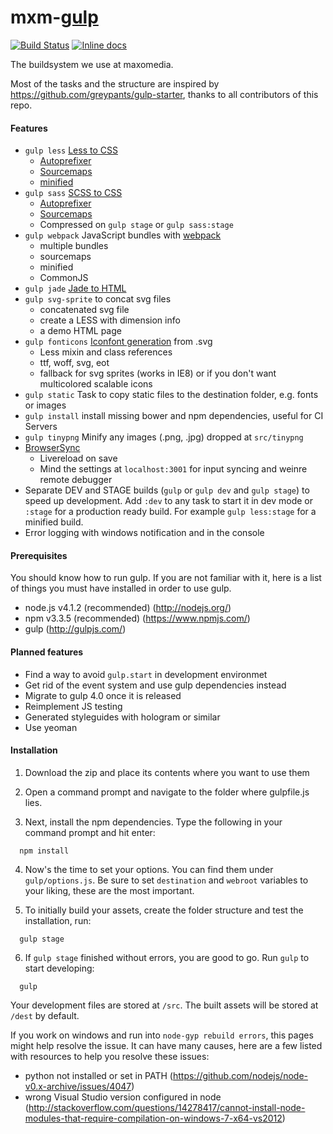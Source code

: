 # mxm-[gulp](https://github.com/gulpjs/gulp)
[![Build Status](https://travis-ci.org/maxomedia/mxm-gulp.svg?branch=develop)](https://travis-ci.org/maxomedia/mxm-gulp)
[![Inline docs](http://inch-ci.org/github/maxomedia/mxm-gulp.svg?branch=develop)](http://inch-ci.org/github/maxomedia/mxm-gulp)

The buildsystem we use at maxomedia.

Most of the tasks and the structure are inspired by https://github.com/greypants/gulp-starter, thanks to all contributors of this repo.

#### Features
- `gulp less` [Less to CSS](https://github.com/plus3network/gulp-less)
  - [Autoprefixer](https://github.com/sindresorhus/gulp-autoprefixer)
  - [Sourcemaps](https://github.com/floridoo/gulp-sourcemaps)
  - [minified](https://github.com/jonathanepollack/gulp-minify-css/)
- `gulp sass` [SCSS to CSS](https://github.com/dlmanning/gulp-sass)
  - [Autoprefixer](https://github.com/sindresorhus/gulp-autoprefixer)
  - [Sourcemaps](https://github.com/floridoo/gulp-sourcemaps)
  - Compressed on `gulp stage` or `gulp sass:stage`
- `gulp webpack` JavaScript bundles with [webpack](https://github.com/webpack/webpack)
  - multiple bundles
  - sourcemaps
  - minified
  - CommonJS
- `gulp jade` [Jade to HTML](https://github.com/phated/gulp-jade)
- `gulp svg-sprite` to concat svg files
  - concatenated svg file
  - create a LESS with dimension info
  - a demo HTML page
- `gulp fonticons` [Iconfont generation](https://github.com/backflip/gulp-iconfont-css) from .svg
  - Less mixin and class references
  - ttf, woff, svg, eot
  - fallback for svg sprites (works in IE8) or if you don't want multicolored scalable icons
- `gulp static` Task to copy static files to the destination folder, e.g. fonts or images
- `gulp install` install missing bower and npm dependencies, useful for CI Servers
- `gulp tinypng` Minify any images (.png, .jpg) dropped at `src/tinypng`
- [BrowserSync](https://github.com/BrowserSync/browser-sync)
  - Livereload on save
  - Mind the settings at `localhost:3001` for input syncing and weinre remote debugger
- Separate DEV and STAGE builds (`gulp` or `gulp dev` and `gulp stage`) to speed up development. Add `:dev` to any task to start it in dev mode or `:stage` for a production ready build. For example `gulp less:stage` for a minified build.
- Error logging with windows notification and in the console

#### Prerequisites
You should know how to run gulp. If you are not familiar with it, here is a list of things you must have installed in order to use gulp.
- node.js v4.1.2 (recommended) (http://nodejs.org/)
- npm v3.3.5 (recommended) (https://www.npmjs.com/)
- gulp (http://gulpjs.com/)

#### Planned features
- Find a way to avoid `gulp.start` in development environmet
- Get rid of the event system and use gulp dependencies instead
- Migrate to gulp 4.0 once it is released
- Reimplement JS testing
- Generated styleguides with hologram or similar
- Use yeoman

#### Installation
1. Download the zip and place its contents where you want to use them

2. Open a command prompt and navigate to the folder where gulpfile.js lies.

3. Next, install the npm dependencies. Type the following in your command prompt and hit enter:
  ```shell
    npm install
  ```

4.  Now's the time to set your options. You can find them under `gulp/options.js`. Be sure to set `destination` and `webroot` variables to your liking, these are the most important.

5.  To initially build your assets, create the folder structure and test the installation, run:
  ```shell
    gulp stage
  ```

6. If `gulp stage` finished without errors, you are good to go. Run `gulp` to start developing:
  ```shell
    gulp
  ```
  
  Your development files are stored at `/src`. The built assets will be stored at `/dest` by default.
  
If you work on windows and run into `node-gyp rebuild errors`, this pages might help resolve the issue. It can have many causes, here are a few listed with resources to help you resolve these issues:
 - python not installed or set in PATH (https://github.com/nodejs/node-v0.x-archive/issues/4047)
 - wrong Visual Studio version configured in node (http://stackoverflow.com/questions/14278417/cannot-install-node-modules-that-require-compilation-on-windows-7-x64-vs2012)
